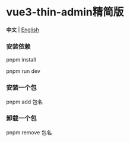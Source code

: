 <!--
 * @Author: 杜印 m18612326243@163.com
 * @Date: 2022-09-13 17:56:41
 * @LastEditors: 杜印 m18612326243@163.com
 * @LastEditTime: 2022-10-14 16:15:13
 * @FilePath: /vue3-thin-develop/README.md
 * @Description: 这是默认设置,请设置`customMade`, 打开koroFileHeader查看配置 进行设置: https://github.com/OBKoro1/koro1FileHeader/wiki/%E9%85%8D%E7%BD%AE
-->
<h1>vue3-thin-admin精简版</h1>

**中文** | [English](./README.en-US.md)

### 安装依赖

pnpm install

pnpm run dev

### 安装一个包

pnpm add 包名

### 卸载一个包

pnpm remove 包名
